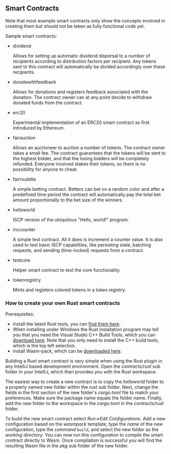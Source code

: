 ## Smart Contracts

Note that most example smart contracts only show the concepts involved in
creating them but should not be taken as fully functional code yet.

Sample smart contracts:

- dividend

  Allows for setting up automatic dividend dispersal to a number of recipients
  according to distribution factors per recipient. Any tokens sent to this
  contract will automatically be divided accordingly over these recipients.

- donatewithfeedback

  Allows for donations and registers feedback associated with the donation. The
  contract owner can at any point decide to withdraw donated funds from the
  contract.

- erc20

  Experimental implementation of an ERC20 smart contract as first introduced by
  Ethereum.

- fairauction

  Allows an auctioneer to auction a number of tokens. The contract owner takes a
  small fee. The contract guarantees that the tokens will be sent to the highest
  bidder, and that the losing bidders will be completely refunded. Everyone
  involved stakes their tokens, so there is no possibility for anyone to cheat.

- fairroulette

  A simple betting contract. Betters can bet on a random color and after a
  predefined time period the contract will automatically pay the total bet
  amount proportionally to the bet size of the winners.

- helloworld

  ISCP version of the ubiquitous "Hello, world!" program.

- inccounter

  A simple test contract. All it does is increment a counter value. It is also
  used to test basic ISCP capabilities, like persisting state, batching
  requests, and sending (time-locked) requests from a contract.

- testcore

  Helper smart contract to test the core functionality.

- tokenregistry

  Mints and registers colored tokens in a token registry.

### How to create your own Rust smart contracts

Prerequisites:

* install the latest Rust tools, you can
  [find them here](https://www.rust-lang.org/tools/install).
* When installing under Windows the Rust installation program may tell you that
  you need the Visual Studio C++ Build Tools, which you can
  [download here](https://visualstudio.microsoft.com/visual-cpp-build-tools/).
  Note that you only need to install the C++ build tools, which is the top left
  selection.
* install Wasm-pack, which can be
  [downloaded here](https://rustwasm.github.io/wasm-pack/).

Building a Rust smart contract is very simple when using the Rust plugin in any
IntelliJ based development environment. Open the _contracts/rust_ sub folder in
your IntelliJ, which then provides you with the Rust workspace.

The easiest way to create a new contract is to copy the _helloworld_ folder to a
properly named new folder within the _rust_ sub folder. Next, change the fields
in the first section of the new folder's _cargo.toml_ file to match your
preferences. Make sure the package name equals the folder name. Finally, add the
new folder to the workspace in the _cargo.toml_ in the _contracts/rust_ folder.

To build the new smart contract select _Run->Edit Configurations_. Add a new
configuration based on the _wasmpack_ template, type the _name_ of the new
configuration, type the _command_ `build`, and select the new folder as the
_working directory_. You can now run this configuration to compile the smart
contract directly to Wasm. Once compilation is successful you will find the
resulting Wasm file in the _pkg_ sub folder of the new folder.

